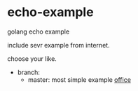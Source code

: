 # echo-example
golang echo example

include sevr example from internet.

choose your like.

* branch:
    * master: most simple example [office](https://echo.labstack.com/cookbook/hello-world)

